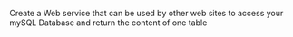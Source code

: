 Create a Web service that can be used by other web sites to access your mySQL Database and return the content of one table
